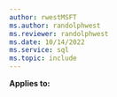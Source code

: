 ```yaml
---
author: rwestMSFT
ms.author: randolphwest
ms.reviewer: randolphwest
ms.date: 10/14/2022
ms.service: sql
ms.topic: include
---
```

  **Applies to:**
